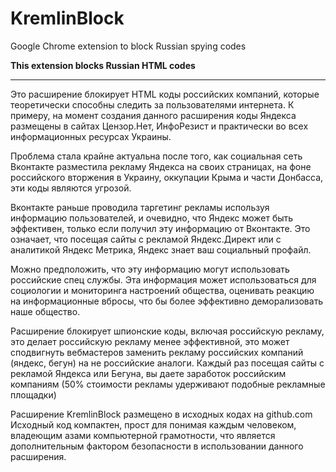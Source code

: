 # KremlinBlock

Google Chrome extension to block Russian spying codes

**This extension blocks Russian HTML codes**

---

Это расширение блокирует HTML коды российских компаний, которые теоретически способны следить за пользователями интернета. К примеру, на момент создания данного расширения коды Яндекса размещены в сайтах Цензор.Нет, ИнфоРезист и практически во всех информационных ресурсах Украины.

Проблема стала крайне актуальна после того, как социальная сеть Вконтакте разместила рекламу Яндекса на своих страницах, на фоне российского вторжения в Украину, оккупации Крыма и части Донбасса, эти коды являются угрозой.

Вконтакте раньше проводила таргетинг рекламы используя информацию пользователей, и очевидно, что Яндекс может быть эффективен, только если получил эту информацию от Вконтакте. Это означает, что посещая сайты с рекламой Яндекс.Директ или с аналитикой Яндекс Метрика, Яндекс знает ваш социальный профайл. 

Можно предположить, что эту информацию могут использовать российские спец службы. Эта информация может использоваться для социологии и мониторинга настроений общества, оценивать реакцию на информационные вбросы, что бы более эффективно деморализовать наше общество.

Расширение блокирует шпионские коды, включая российскую рекламу, это делает российскую рекламу менее эффективной, это может сподвигнуть вебмастеров заменить рекламу российских компаний (яндекс, бегун) на не российские аналоги. Каждый раз посещая сайты с рекламой Яндекса или Бегуна, вы даете заработок российским компаниям (50% стоимости рекламы удерживают подобные рекламные площадки)

Расширение KremlinBlock размещено в исходных кодах на github.com
Исходный код компактен, прост для понимая каждым человеком, владеющим азами компьютерной грамотности, что является дополнительным фактором безопасности в использовании данного расширения.



